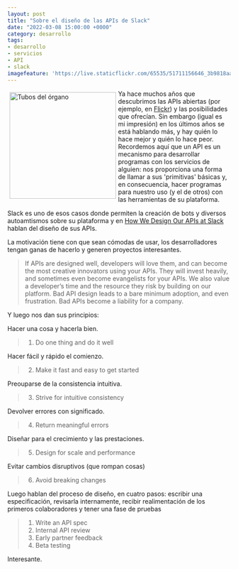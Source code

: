 ```yaml
---
layout: post
title: "Sobre el diseño de las APIs de Slack"
date: "2022-03-08 15:00:00 +0000"
category: desarrollo
tags:
- desarrollo
- servicios
- API
- slack
imagefeature: 'https://live.staticflickr.com/65535/51711156646_3b9818aa8b.jpg'
---
```

<a href="https://flickr.com/photos/fernand0/51711156646/" title="Tubos del órgano "><img src="https://live.staticflickr.com/65535/51711156646_3b9818aa8b.jpg" alt="Tubos del órgano " width="240" style="float:left; margin:5px"></a>
Ya hace muchos años que descubrimos las APIs abiertas (por ejemplo, en <a href="https://flickr.com/">Flickr</a>) y las posibilidades que ofrecían. Sin embargo (igual es mi impresión) en los últimos años se está hablando más, y hay quién lo hace mejor y quién lo hace peor. 
Recordemos aquí que un API es un mecanismo para desarrollar programas con los servicios de alguien: nos proporciona una forma de llamar a sus 'primitivas' básicas y, en consecuencia, hacer programas para nuestro uso (y el de otros) con las herramientas de su plataforma.

Slack es uno de esos casos donde permiten la creación de bots y diversos autoamtismos sobre su plataforma y en [How We Design Our APIs at Slack](https://slack.engineering/how-we-design-our-apis-at-slack/) hablan del diseño de sus APIs.

La motivación tiene con que sean cómodas de usar, los desarrolladores tengan ganas de hacerlo y generen proyectos interesantes.

> If APIs are designed well, developers will love them, and can become the most creative innovators using your APIs. They will invest heavily, and sometimes even become evangelists for your APIs. We also value a developer’s time and the resource they risk by building on our platform. Bad API design leads to a bare minimum adoption, and even frustration. Bad APIs become a liability for a company.

Y luego nos dan sus principios:

Hacer una cosa y hacerla bien.

> 1. Do one thing and do it well

Hacer fácil y rápido el comienzo.

> 2. Make it fast and easy to get started

Preouparse de la consistencia intuitiva.

> 3. Strive for intuitive consistency

Devolver errores con significado.

> 4. Return meaningful errors

Diseñar para el crecimiento y las prestaciones.

> 5. Design for scale and performance

Evitar cambios disruptivos (que rompan cosas)

> 6. Avoid breaking changes

Luego hablan del proceso de diseño, en cuatro pasos: escribir una especificación,  revisarla internamente, recibir realimentación de los primeros colaboradores  y tener una fase de pruebas

> 1. Write an API spec
> 2. Internal API review
> 3. Early partner feedback
> 4. Beta testing

Interesante.
